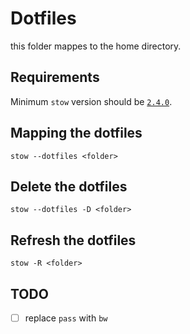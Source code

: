 # Dotfiles

this folder mappes to the home directory.

## Requirements

Minimum `stow` version should be [`2.4.0`](https://github.com/aspiers/stow/issues/33).

## Mapping the dotfiles

`stow --dotfiles <folder>`

## Delete the dotfiles

`stow --dotfiles -D <folder>`

## Refresh the dotfiles

`stow -R <folder>`


## TODO

- [ ]  replace `pass` with `bw`
